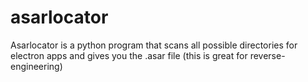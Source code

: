 # asarlocator
Asarlocator is a python program that scans all possible directories for electron apps and gives you the .asar file (this is great for reverse-engineering)
